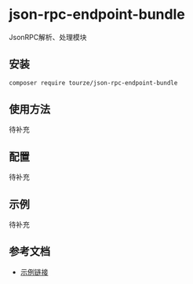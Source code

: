 # json-rpc-endpoint-bundle

JsonRPC解析、处理模块

## 安装

```bash
composer require tourze/json-rpc-endpoint-bundle
```

## 使用方法

待补充

## 配置

待补充

## 示例

待补充

## 参考文档

- [示例链接](https://example.com)
